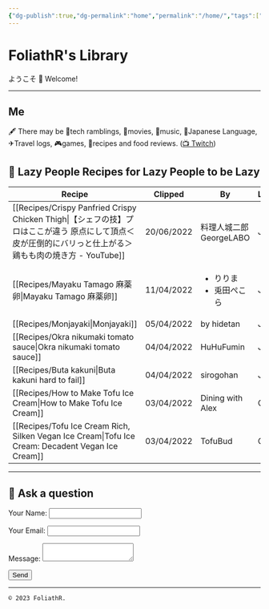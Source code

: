```yaml
---
{"dg-publish":true,"dg-permalink":"home","permalink":"/home/","tags":["gardenEntry"],"noteIcon":""}
---
```



# FoliathR's Library
ようこそ 👋 Welcome! 

---
## Me
🖋  There may be 📱tech ramblings, 🎥movies, 🎵music, 🗾Japanese Language, ✈Travel logs, 🎮games, 🍙recipes and food reviews.
([📺 Twitch](https://twitch.tv/foliathr))


## 🍜 Lazy People Recipes for Lazy People to be Lazy

| Recipe                                                                                                         | Clipped    | By                                  | Lang | Video |
| -------------------------------------------------------------------------------------------------------------- | ---------- | ----------------------------------- | ---- | ----- |
| [[Recipes/Crispy Panfried Crispy Chicken Thigh\|【シェフの技】プロはここが違う 原点にして頂点＜皮が圧倒的にバリっと仕上がる＞鶏もも肉の焼き方 - YouTube]] | 20/06/2022 | 料理人城二郎 GeorgeLABO                   | JP   | yes   |
| [[Recipes/Mayaku Tamago 麻薬卵\|Mayaku Tamago 麻薬卵]]                                                            | 11/04/2022 | <ul><li>りりま</li><li>兎田ぺこら</li></ul> | JP   | no    |
| [[Recipes/Monjayaki\|Monjayaki]]                                                                            | 05/04/2022 | by hidetan                          | JP   | no    |
| [[Recipes/Okra nikumaki tomato sauce\|Okra nikumaki tomato sauce]]                                          | 04/04/2022 | HuHuFumin                           | JP   | no    |
| [[Recipes/Buta kakuni\|Buta kakuni hard to fail]]                                                           | 04/04/2022 | sirogohan                           | JP   | yes   |
| [[Recipes/How to Make Tofu Ice Cream\|How to Make Tofu Ice Cream]]                                          | 03/04/2022 | Dining with Alex                    | GB   | yes   |
| [[Recipes/Tofu Ice Cream Rich, Silken Vegan Ice Cream\|Tofu Ice Cream: Decadent Vegan Ice Cream]]           | 03/04/2022 | TofuBud                             | GB   | no    |


---
## 💬 Ask a question
<form name="contact" method="POST" data-netlify="true">
  <p>
    <label>Your Name: <input type="text" name="name" /></label>
  </p>
  <p>
    <label>Your Email: <input type="email" name="email" /></label>
  </p>
  <p>
    <label>Message: <textarea name="message"></textarea></label>
  </p>
  <p>
    <button type="submit">Send</button>
  </p>
</form>

---

`© 2023 FoliathR. `
